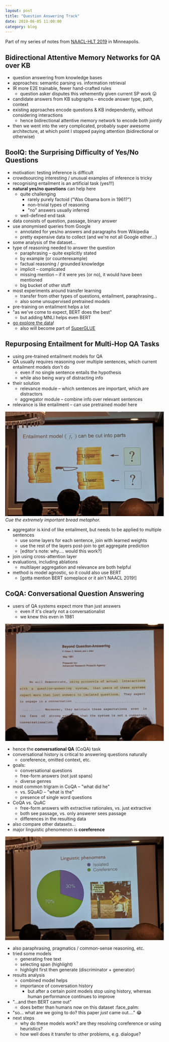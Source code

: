```yaml
---
layout: post
title: "Question Answering Track"
date: 2019-06-05 11:00:00
category: blog
---
```


Part of my series of notes from [NAACL-HLT 2019](https://naacl2019.org/) in Minneapolis.

## Bidirectional Attentive Memory Networks for QA over KB
* question answering from knowledge bases
* approaches: semantic parsing vs. information retrieval
* IR more E2E trainable, fewer hand-crafted rules
    * question asker disputes this vehemently given current SP work :stuck_out_tongue:
* candidate answers from KB subgraphs – encode answer type, path, context
* existing approaches encode questions & KB independently, without considering interactions
    * hence bidirectional attentive memory network to encode both jointly
* then we went into the very complicated, probably super awesome architecture, at which point I stopped paying attention (bidirectional or otherwise)

## BoolQ: the Surprising Difficulty of Yes/No Questions
* motivation: testing inference is difficult
* crowdsourcing interesting / unusual examples of inference is tricky
* recognising entailment is an artificial task (yes!!!)
* **natural yes/no questions** can help here
    * quite challenging
        * rarely purely factoid ("Was Obama born in 1961?")
        * non-trivial types of reasoning
        * "no" answers usually inferred
    * well-defined end task
* data consists of question, passage, binary answer
* use anonymised queries from Google
    * annotated for yes/no answers and paragraphs from Wikipedia
    * pretty expensive data to collect (and we're not all Google either...)
* some analysis of the dataset...
* type of reasoning needed to answer the question
    * paraphrasing – quite explicitly stated
    * by example (or counterexample)
    * factual reasoning / grounded knowledge
    * implicit – complicated
    * missing mention – if it were yes (or no), it would have been mentioned
    * big bucket of other stuff
* most experiments around transfer learning
    * transfer from other types of questions, entailment, paraphrasing...
    * also some unsupervised pretrained models
* pre-training on entailment helps a lot
* "as we've come to expect, BERT does the best"
    * but adding MNLI helps even BERT
* [go explore the data](goo.gl/boolq)!
    * also will become part of [SuperGLUE](https://super.gluebenchmark.com/)

## Repurposing Entailment for Multi-Hop QA Tasks
* using pre-trained entailment models for QA
* QA usually requires reasoning over multiple sentences, which current entailment models don't do
    * even if no single sentence entails the hypothesis
    * while also being wary of distracting info
* their solution
    * relevance module – which sentences are important, which are distractors
    * aggregator module – combine info over relevant sentences
* relevance is like entailment – can use pretrained model here

![bread](/assets/images/2019-naacl/bread.jpg "bread")
*Cue the extremely important bread metaphor.*

* aggregator is kind of like entailment, but needs to be applied to multiple sentences
    * use some layers for each sentence, join with learned weights
    * use the rest of the layers post-join to get aggregate prediction
    * [editor's note: why.... would this work?]
* join using cross-attention layer
* evaluations, including ablations
    * multilayer aggregation and relevance are both helpful
* method is model agnostic, so it could also use BERT
    * [gotta mention BERT someplace or it ain't NAACL 2019!]

## CoQA: Conversational Question Answering
* users of QA systems expect more than just answers
    * even if it's clearly not a conversationalist
    * we knew this even in 1981

![beyond](/assets/images/2019-naacl/beyond.jpg "beyond")

* hence the **conversational QA** (CoQA) task
* conversational history is critical to answering questions naturally
    * coreference, omitted context, etc.
* goals:
    * conversational questions
    * free-form answers (not just spans)
    * diverse genres
* most common trigram in CoQA – "what did he"
    * vs. SQuAD – "what is the"
    * presence of single word questions
* CoQA vs. QuAC
    * free-form answers with extractive rationales, vs. just extractive
    * both see passage, vs. only answerer sees passage
    * differences in the resulting data
* also compare other datasets...
* major linguistic phenomenon is **coreference**

![coref](/assets/images/2019-naacl/coref.jpg "coref")

* also paraphrasing, pragmatics / common-sense reasoning, etc.
* tried some models
    * generating free text
    * selecting span (highlight)
    * highlight first then generate (discriminator + generator)
* results analysis
    * combined model helps
    * importance of conversation history
        * but after a certain point models stop using history, whereas human performance continues to improve
* "...and then BERT came out"
    * does better than humans now on this dataset :face_palm:
* "so... what are we going to do? this paper *just* came out...." :joy:
* next steps
    * why do these models work? are they resolving coreference or using heuristics?
    * how well does it transfer to other problems, e.g. dialogue?
